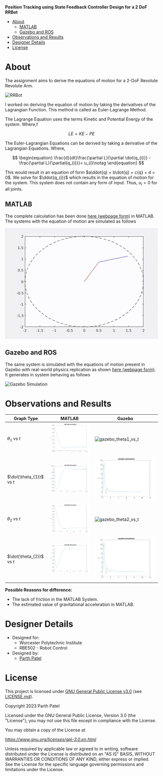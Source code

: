 **Position Tracking using State Feedback Controller Design for a 2 DoF RRBot**

<!-- TOC -->

- [About](#about)
    - [MATLAB](#matlab)
    - [Gazebo and ROS](#gazebo-and-ros)
- [Observations and Results](#observations-and-results)
- [Designer Details](#designer-details)
- [License](#license)

<!-- /TOC -->

# About

The assignment aims to derive the equations of motion for a 2-DoF Revolute Revolute Arm.

![RRBot](./Docs/Images/RRBot.png)

I worked on deriving the equation of motion by taking the derivatives of the Lagrangian Function. This method is called as Euler-Lagrange Method.

The Lagrange Equation uses the terms Kinetic and Potential Energy of the system. Where,f

$$
LE = KE - PE
$$

The Euler-Lagrangian Equations can be derived by taking a derivative of the Lagrangian Equations. Where,

$$
\begin{equation}
\frac{d}{dt}\frac{\partial L}{\partial \dot{q_{i}}} - \frac{\partial L}{\partial{q_{i}}}= u_{i}\notag
\end{equation}
$$

This would result in an equation of form $a\ddot{q} + b\dot{q} + c{q} + d = 0$. We solve for $\ddot{q_{i}}$ which results in the equation of motion for the system. This system does not contain any form of input. Thus, $u_{i} = 0$ for all joints.

## MATLAB
The complete calculation has been done [here (webpage form)](https://htmlpreview.github.io/?https://github.com/parth-20-07/2-DoF-Revolute-Revolute-robot-arm-Equation-of-Motion/blob/21aea4f0ee493422593e973d1964ae5801dc50d7/Solution/MATLAB/main.html) in MATLAB. The systems with the equation of motion are simulated as follows

![MATLAB Simulation](./Docs/MATLAB%20Simulation.gif)

## Gazebo and ROS

The same system is simulated with the equations of motion present in Gazebo with real-world physics replication as shown [here (webpage form)](https://htmlpreview.github.io/?https://github.com/parth-20-07/2-DoF-Revolute-Revolute-robot-arm-Equation-of-Motion/blob/main/Solution/Gazebo/rrbot_passive.html). It generates in system behaving as follows

![Gazebo Simulation](./Docs/Gazebo%20Simulation.gif)

# Observations and Results

| Graph Type                | MATLAB                                                    | Gazebo                                                    |
| ------------------------- | --------------------------------------------------------- | --------------------------------------------------------- |
| $\theta_{1}$ vs $t$       | ![matlab_theta1_vs_t](./Solution/MATLAB/theta1.jpg)       | ![gazebo_theta1_vs_t](./Solution/Gazebo/theta1.jpg)       |
| $\dot{\theta_{1}}$ vs $t$ | ![matlab_dtheta1_vs_t](./Solution/MATLAB/theta_dot_1.jpg) | ![gazebo_dtheta1_vs_t](./Solution/Gazebo/theta_dot_1.jpg) |
| $\theta_{2}$ vs $t$       | ![matlab_theta2_vs_t](./Solution/MATLAB/theta2.jpg)       | ![gazebo_theta2_vs_t](./Solution/Gazebo/theta2.jpg)       |
| $\dot{\theta_{2}}$ vs $t$ | ![matlab_dtheta2_vs_t](./Solution/MATLAB/theta_dot_2.jpg) | ![gazebo_dtheta2_vs_t](./Solution/Gazebo/theta_dot_2.jpg) |

**Possible Reasons for difference:**
- The lack of friction in the MATLAB System.
- The estimated value of gravitational acceleration in MATLAB.

# Designer Details

- Designed for:
  - Worcester Polytechnic Institute
  - RBE502 - Robot Control
- Designed by:
  - [Parth Patel](mailto:parth.pmech@gmail.com)

# License

This project is licensed under [GNU General Public License v3.0](https://www.gnu.org/licenses/gpl-3.0.en.html) (see [LICENSE.md](LICENSE.md)).

Copyright 2023 Parth Patel

Licensed under the GNU General Public License, Version 3.0 (the "License"); you may not use this file except in compliance with the License.

You may obtain a copy of the License at

_https://www.gnu.org/licenses/gpl-3.0.en.html_

Unless required by applicable law or agreed to in writing, software distributed under the License is distributed on an "AS IS" BASIS, WITHOUT WARRANTIES OR CONDITIONS OF ANY KIND, either express or implied. See the License for the specific language governing permissions and limitations under the License.
